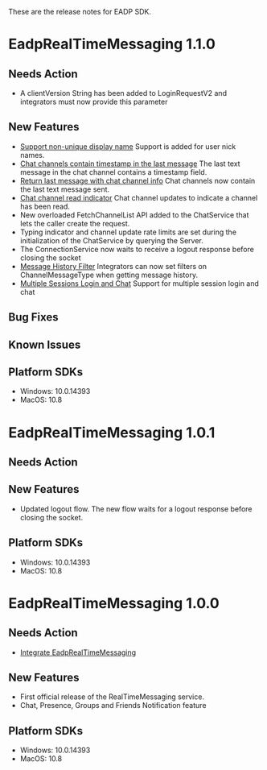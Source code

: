 These are the release notes for EADP SDK.

# EadpRealTimeMessaging 1.1.0
 
## Needs Action
* A clientVersion String has been added to LoginRequestV2 and integrators must now provide this parameter
 
## New Features
* [Support non-unique display name](https://eadpjira.ea.com/browse/GSNIM-2346) Support is added for user nick names. 
* [Chat channels contain timestamp in the last message](https://eadpjira.ea.com/browse/GSNIM-2536) The last text message in the chat channel contains a timestamp field.
* [Return last message with chat channel info](https://eadpjira.ea.com/browse/GSNIM-2537) Chat channels now contain the last text message sent.
* [Chat channel read indicator](https://eadpjira.ea.com/browse/GSNIM-2535) Chat channel updates to indicate a channel has been read. 
* New overloaded FetchChannelList API added to the ChatService that lets the caller create the request. 
* Typing indicator and channel update rate limits are set during the initialization of the ChatService by querying the Server. 
* The ConnectionService now waits to receive a logout response before closing the socket 
* [Message History Filter](https://eadpjira.ea.com/browse/GSNIM-2606) Integrators can now set filters on ChannelMessageType when getting message history.
* [Multiple Sessions Login and Chat](https://eadpjira.ea.com/browse/GSNIM-2365) Support for multiple session login and chat

## Bug Fixes
 
## Known Issues
 
## Platform SDKs
* Windows: 10.0.14393
* MacOS: 10.8

# EadpRealTimeMessaging 1.0.1
 
## Needs Action

## New Features
* Updated logout flow. The new flow waits for a logout response before closing the socket. 

## Platform SDKs
* Windows: 10.0.14393
* MacOS: 10.8

# EadpRealTimeMessaging 1.0.0
 
## Needs Action
* [Integrate EadpRealTimeMessaging](https://developer.ea.com/display/PDE/Integrate+EadpRealTimeMessaging)

## New Features
* First official release of the RealTimeMessaging service.
* Chat, Presence, Groups and Friends Notification feature
 
## Platform SDKs
* Windows: 10.0.14393
* MacOS: 10.8
